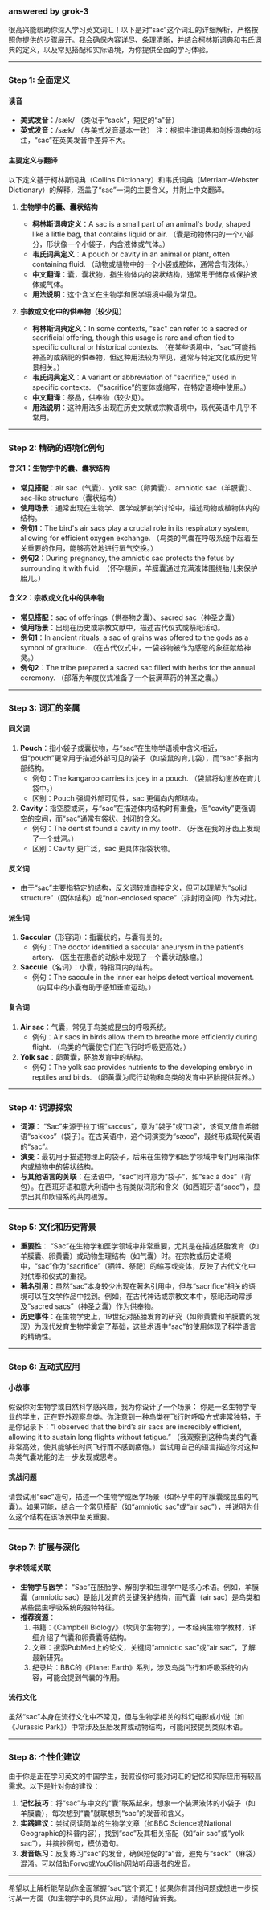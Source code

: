 ### answered by grok-3
很高兴能帮助你深入学习英文词汇！以下是对“sac”这个词汇的详细解析，严格按照你提供的步骤展开。我会确保内容详尽、条理清晰，并结合柯林斯词典和韦氏词典的定义，以及常见搭配和实际语境，为你提供全面的学习体验。

---

### Step 1: 全面定义

#### 读音
- **美式发音**：/sæk/ （类似于“sack”，短促的“a”音）
- **英式发音**：/sæk/ （与美式发音基本一致）
注：根据牛津词典和剑桥词典的标注，“sac”在英美发音中差异不大。

#### 主要定义与翻译
以下定义基于柯林斯词典（Collins Dictionary）和韦氏词典（Merriam-Webster Dictionary）的解释，涵盖了“sac”一词的主要含义，并附上中文翻译。

1. **生物学中的囊、囊状结构**
   - **柯林斯词典定义**：A sac is a small part of an animal's body, shaped like a little bag, that contains liquid or air. （囊是动物体内的一个小部分，形状像一个小袋子，内含液体或气体。）
   - **韦氏词典定义**：A pouch or cavity in an animal or plant, often containing fluid. （动物或植物中的一个小袋或腔体，通常含有液体。）
   - **中文翻译**：囊，囊状物，指生物体内的袋状结构，通常用于储存或保护液体或气体。
   - **用法说明**：这个含义在生物学和医学语境中最为常见。

2. **宗教或文化中的供奉物（较少见）**
   - **柯林斯词典定义**：In some contexts, "sac" can refer to a sacred or sacrificial offering, though this usage is rare and often tied to specific cultural or historical contexts. （在某些语境中，“sac”可能指神圣的或祭祀的供奉物，但这种用法较为罕见，通常与特定文化或历史背景相关。）
   - **韦氏词典定义**：A variant or abbreviation of "sacrifice," used in specific contexts. （“sacrifice”的变体或缩写，在特定语境中使用。）
   - **中文翻译**：祭品，供奉物（较少见）。
   - **用法说明**：这种用法多出现在历史文献或宗教语境中，现代英语中几乎不常用。

---

### Step 2: 精确的语境化例句

#### 含义1：生物学中的囊、囊状结构
- **常见搭配**：air sac（气囊）、yolk sac（卵黄囊）、amniotic sac（羊膜囊）、sac-like structure（囊状结构）
- **使用场景**：通常出现在生物学、医学或解剖学讨论中，描述动物或植物体内的结构。
- **例句1**：The bird's air sacs play a crucial role in its respiratory system, allowing for efficient oxygen exchange. （鸟类的气囊在呼吸系统中起着至关重要的作用，能够高效地进行氧气交换。）
- **例句2**：During pregnancy, the amniotic sac protects the fetus by surrounding it with fluid. （怀孕期间，羊膜囊通过充满液体围绕胎儿来保护胎儿。）

#### 含义2：宗教或文化中的供奉物
- **常见搭配**：sac of offerings（供奉物之囊）、sacred sac（神圣之囊）
- **使用场景**：出现在历史或宗教文献中，描述古代仪式或祭祀活动。
- **例句1**：In ancient rituals, a sac of grains was offered to the gods as a symbol of gratitude. （在古代仪式中，一袋谷物被作为感恩的象征献给神灵。）
- **例句2**：The tribe prepared a sacred sac filled with herbs for the annual ceremony. （部落为年度仪式准备了一个装满草药的神圣之囊。）

---

### Step 3: 词汇的亲属

#### 同义词
1. **Pouch**：指小袋子或囊状物，与“sac”在生物学语境中含义相近，但“pouch”更常用于描述外部可见的袋子（如袋鼠的育儿袋），而“sac”多指内部结构。
   - 例句：The kangaroo carries its joey in a pouch. （袋鼠将幼崽放在育儿袋中。）
   - 区别：Pouch 强调外部可见性，sac 更偏向内部结构。
2. **Cavity**：指空腔或洞，与“sac”在描述体内结构时有重叠，但“cavity”更强调空的空间，而“sac”通常有袋状、封闭的含义。
   - 例句：The dentist found a cavity in my tooth. （牙医在我的牙齿上发现了一个蛀洞。）
   - 区别：Cavity 更广泛，sac 更具体指袋状物。

#### 反义词
- 由于“sac”主要指特定的结构，反义词较难直接定义，但可以理解为“solid structure”（固体结构）或“non-enclosed space”（非封闭空间）作为对比。

#### 派生词
1. **Saccular**（形容词）：指囊状的，与囊有关的。
   - 例句：The doctor identified a saccular aneurysm in the patient’s artery. （医生在患者的动脉中发现了一个囊状动脉瘤。）
2. **Saccule**（名词）：小囊，特指耳内的结构。
   - 例句：The saccule in the inner ear helps detect vertical movement. （内耳中的小囊有助于感知垂直运动。）

#### 复合词
1. **Air sac**：气囊，常见于鸟类或昆虫的呼吸系统。
   - 例句：Air sacs in birds allow them to breathe more efficiently during flight. （鸟类的气囊使它们在飞行时呼吸更高效。）
2. **Yolk sac**：卵黄囊，胚胎发育中的结构。
   - 例句：The yolk sac provides nutrients to the developing embryo in reptiles and birds. （卵黄囊为爬行动物和鸟类的发育中胚胎提供营养。）

---

### Step 4: 词源探索
- **词源**： “Sac”来源于拉丁语“saccus”，意为“袋子”或“口袋”，该词又借自希腊语“sakkos”（袋子）。在古英语中，这个词演变为“sæcc”，最终形成现代英语的“sac”。
- **演变**：最初用于描述物理上的袋子，后来在生物学和医学领域中专门用来指体内或植物中的袋状结构。
- **与其他语言的关联**：在法语中，“sac”同样意为“袋子”，如“sac à dos”（背包）。在西班牙语和意大利语中也有类似词形和含义（如西班牙语“saco”），显示出其印欧语系的共同根源。

---

### Step 5: 文化和历史背景
- **重要性**： “Sac”在生物学和医学领域中非常重要，尤其是在描述胚胎发育（如羊膜囊、卵黄囊）或动物生理结构（如气囊）时。在宗教或历史语境中，“sac”作为“sacrifice”（牺牲、祭祀）的缩写或变体，反映了古代文化中对供奉和仪式的重视。
- **著名引用**：虽然“sac”本身较少出现在著名引用中，但与“sacrifice”相关的语境可以在文学作品中找到。例如，在古代神话或宗教文本中，祭祀活动常涉及“sacred sacs”（神圣之囊）作为供奉物。
- **历史事件**：在生物学史上，19世纪对胚胎发育的研究（如卵黄囊和羊膜囊的发现）为现代发育生物学奠定了基础，这些术语中“sac”的使用体现了科学语言的精确性。

---

### Step 6: 互动式应用

#### 小故事
假设你对生物学或自然科学感兴趣，我为你设计了一个场景：
你是一名生物学专业的学生，正在野外观察鸟类。你注意到一种鸟类在飞行时呼吸方式非常独特，于是你记录下：“I observed that the bird’s air sacs are incredibly efficient, allowing it to sustain long flights without fatigue.” （我观察到这种鸟类的气囊非常高效，使其能够长时间飞行而不感到疲倦。）尝试用自己的语言描述你对这种鸟类气囊功能的进一步发现或思考。

#### 挑战问题
请尝试用“sac”造句，描述一个生物学或医学场景（如怀孕中的羊膜囊或昆虫的气囊）。如果可能，结合一个常见搭配（如“amniotic sac”或“air sac”），并说明为什么这个结构在该场景中至关重要。

---

### Step 7: 扩展与深化

#### 学术领域关联
- **生物学与医学**： “Sac”在胚胎学、解剖学和生理学中是核心术语。例如，羊膜囊（amniotic sac）是胎儿发育的关键保护结构，而气囊（air sac）是鸟类和某些昆虫呼吸系统的独特特征。
- **推荐资源**：
  1. 书籍：《Campbell Biology》（坎贝尔生物学），一本经典生物学教材，详细介绍了气囊和卵黄囊等结构。
  2. 文章：搜索PubMed上的论文，关键词“amniotic sac”或“air sac”，了解最新研究。
  3. 纪录片：BBC的《Planet Earth》系列，涉及鸟类飞行和呼吸系统的内容，可能会提到气囊的作用。

#### 流行文化
虽然“sac”本身在流行文化中不常见，但与生物学相关的科幻电影或小说（如《Jurassic Park》）中常涉及胚胎发育或动物结构，可能间接提到类似术语。

---

### Step 8: 个性化建议

由于你是正在学习英文的中国学生，我假设你可能对词汇的记忆和实际应用有较高需求。以下是针对你的建议：
1. **记忆技巧**：将“sac”与中文的“囊”联系起来，想象一个装满液体的小袋子（如羊膜囊），每次想到“囊”就联想到“sac”的发音和含义。
2. **实践建议**：尝试阅读简单的生物学文章（如BBC Science或National Geographic的科普内容），找到“sac”及其相关搭配（如“air sac”或“yolk sac”），并摘抄例句，模仿造句。
3. **发音练习**：反复练习“sac”的发音，确保短促的“a”音，避免与“sack”（麻袋）混淆。可以借助Forvo或YouGlish网站听母语者的发音。

---

希望以上解析能帮助你全面掌握“sac”这个词汇！如果你有其他问题或想进一步探讨某一方面（如生物学中的具体应用），请随时告诉我。